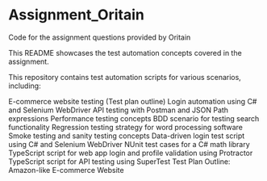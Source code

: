# Assignment_Oritain
Code for the assignment questions provided by Oritain

This README showcases the test automation concepts covered in the assignment.

This repository contains test automation scripts for various scenarios, including:

E-commerce website testing (Test plan outline)
Login automation using C# and Selenium WebDriver
API testing with Postman and JSON Path expressions
Performance testing concepts
BDD scenario for testing search functionality
Regression testing strategy for word processing software
Smoke testing and sanity testing concepts
Data-driven login test script using C# and Selenium WebDriver
NUnit test cases for a C# math library
TypeScript script for web app login and profile validation using Protractor
TypeScript script for API testing using SuperTest
Test Plan Outline: Amazon-like E-commerce Website

